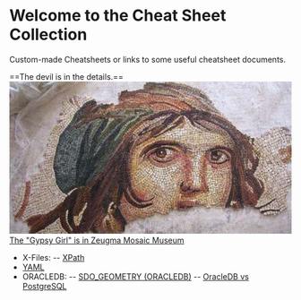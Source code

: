 # Welcome to the Cheat Sheet Collection

Custom-made Cheatsheets or links to some useful cheatsheet documents.

==The devil is in the details.==
![Gypsy Girl Mozaique](images/cingene_kizi.jpg)
[The "Gypsy Girl" is in Zeugma Mosaic Museum](https://en.wikipedia.org/wiki/Zeugma_Mosaic_Museum)

- X-Files:
-- [XPath](xfiles/xpath.md)
- [YAML](yaml/yaml-main.md)
- ORACLEDB:
-- [SDO_GEOMETRY (ORACLEDB)](oracledb/sdo_geometry.md)
-- [OracleDB vs PostgreSQL](oracledb/oracledb-vs-postgresql-tricks.md)